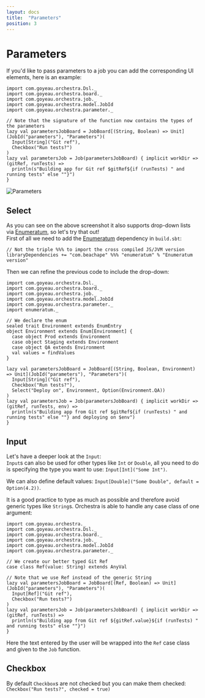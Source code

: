 ```yaml
---
layout: docs
title:  "Parameters"
position: 3
---
```


# Parameters

If you'd like to pass parameters to a job you can add the corresponding UI elements, here is an example:
```tut:silent
import com.goyeau.orchestra.Dsl._
import com.goyeau.orchestra.board._
import com.goyeau.orchestra.job._
import com.goyeau.orchestra.model.JobId
import com.goyeau.orchestra.parameter._

// Note that the signature of the function now contains the types of the parameters
lazy val parametersJobBoard = JobBoard[(String, Boolean) => Unit](JobId("parameters"), "Parameters")(
  Input[String]("Git ref"),
  Checkbox("Run tests?")
)
lazy val parametersJob = Job(parametersJobBoard) { implicit workDir => (gitRef, runTests) =>
  println(s"Building app for Git ref $gitRef${if (runTests) " and running tests" else ""}")
}
```

<img alt="Parameters" srcset="img/parameters.png 2x">

## Select

As you can see on the above screenshot it also supports drop-down lists via [Enumeratum](https://github.com/lloydmeta/enumeratum),
so let's try that out!  
First of all we need to add the [Enumeratum](https://github.com/lloydmeta/enumeratum) dependency in `build.sbt`:
```
// Not the triple %%% to import the cross compiled JS/JVM version
libraryDependencies += "com.beachape" %%% "enumeratum" % "Enumeratum version"
```

Then we can refine the previous code to include the drop-down:
```tut:silent
import com.goyeau.orchestra.Dsl._
import com.goyeau.orchestra.board._
import com.goyeau.orchestra.job._
import com.goyeau.orchestra.model.JobId
import com.goyeau.orchestra.parameter._
import enumeratum._

// We declare the enum
sealed trait Environment extends EnumEntry
object Environment extends Enum[Environment] {
  case object Prod extends Environment
  case object Staging extends Environment
  case object QA extends Environment
  val values = findValues
}

lazy val parametersJobBoard = JobBoard[(String, Boolean, Environment) => Unit](JobId("parameters"), "Parameters")(
  Input[String]("Git ref"),
  Checkbox("Run tests?"),
  Select("Deploy on", Environment, Option(Environment.QA))
)
lazy val parametersJob = Job(parametersJobBoard) { implicit workDir => (gitRef, runTests, env) =>
  println(s"Building app from Git ref $gitRef${if (runTests) " and running tests" else ""} and deploying on $env")
}
```

## Input

Let's have a deeper look at the `Input`:  
`Input`s can also be used for other types like `Int` or `Double`, all you need to do is specifying the type you want to
use: `Input[Int]("Some Int")`.

We can also define default values: `Input[Double]("Some Double", default = Option(4.2))`.

It is a good practice to type as much as possible and therefore avoid generic types like `String`s. Orchestra is able to
handle any case class of one argument:
```tut:silent
import com.goyeau.orchestra._
import com.goyeau.orchestra.Dsl._
import com.goyeau.orchestra.board._
import com.goyeau.orchestra.job._
import com.goyeau.orchestra.model.JobId
import com.goyeau.orchestra.parameter._

// We create our better typed Git Ref
case class Ref(value: String) extends AnyVal

// Note that we use Ref instead of the generic String
lazy val parametersJobBoard = JobBoard[(Ref, Boolean) => Unit](JobId("parameters"), "Parameters")(
  Input[Ref]("Git ref"),
  Checkbox("Run tests?")
)
lazy val parametersJob = Job(parametersJobBoard) { implicit workDir => (gitRef, runTests) =>
  println(s"Building app from Git ref ${gitRef.value}${if (runTests) " and running tests" else ""}")
}
```
Here the text entered by the user will be wrapped into the `Ref` case class and given to the `Job` function.

## Checkbox

By default `Checkbox`s are not checked but you can make them checked: `Checkbox("Run tests?", checked = true)`
